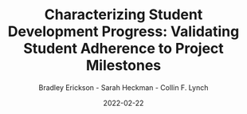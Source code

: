---
title: "Characterizing Student Development Progress: Validating Student Adherence to Project Milestones"
author: Bradley Erickson - Sarah Heckman - Collin F. Lynch
date: 2022-02-22
link: https://doi.org/10.1145/3478431.3499373
venue: 'SIGCSE 2022: Proceedings of the 53rd ACM Technical Symposium on Computer Science Education'
---